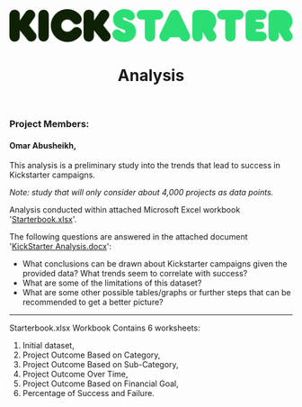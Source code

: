![logo](https://github.com/Ohmarr/KickStarter-Analysis/blob/master/static/KickStarterLogo.png "KICKSTARTER LOGO")
<h1 align=center> Analysis </h1> <br>
<h3> Project Members: </h3>
<h4> Omar Abusheikh, </h4>

This analysis is a preliminary study into the trends that lead to success in Kickstarter campaigns.  

*Note: study that will only consider about 4,000 projects as data points.*  

Analysis conducted within attached Microsoft Excel workbook '[Starterbook.xlsx](https://github.com/Ohmarr/KickStarter-Analysis/blob/master/StarterBook.xlsx)'.   

The following questions are answered in the attached document '[KickStarter Analysis.docx](https://github.com/Ohmarr/KickStarter-Analysis/blob/master/Kickstarter%20Analysis.docx)':
* What conclusions can be drawn about Kickstarter campaigns given the provided data? What trends seem to correlate with success?
* What are some of the limitations of this dataset?
* What are some other possible tables/graphs or further steps that can be recommended to get a better picture?

-------------------------------------------------------

Starterbook.xlsx Workbook Contains 6 worksheets:
1. Initial dataset,
2. Project Outcome Based on Category,
3. Project Outcome Based on Sub-Category,
4. Project Outcome Over Time,
5. Project Outcome Based on Financial Goal,
6. Percentage of Success and Failure. 
